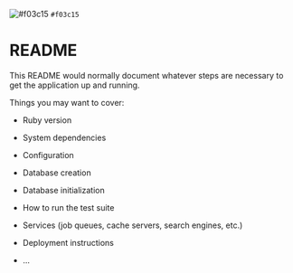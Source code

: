 ![#f03c15](https://github.com/Jrodr4544/MitresAttackPatterns/blob/feature/setup-api/client/src/mitre_attack.png) `#f03c15`

# README

This README would normally document whatever steps are necessary to get the
application up and running.

Things you may want to cover:

* Ruby version

* System dependencies

* Configuration

* Database creation

* Database initialization

* How to run the test suite

* Services (job queues, cache servers, search engines, etc.)

* Deployment instructions

* ...
